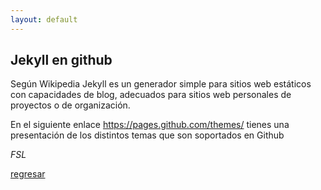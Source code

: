 ```yaml
---
layout: default
---
```


## Jekyll en github

Según Wikipedia Jekyll es un generador simple para sitios web estáticos con capacidades de blog, adecuados para sitios web personales de proyectos o de organización.

En el siguiente enlace
https://pages.github.com/themes/ tienes una presentación de los distintos temas que son soportados en Github

_FSL_

[regresar](./)
